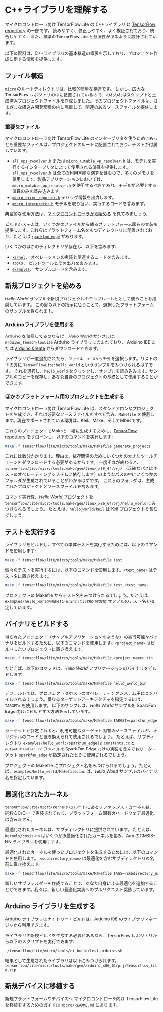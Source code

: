 # C++ライブラリを理解する

マイクロコントローラ向け TensorFlow Lite の C++ライブラリ は
[TensorFlow repository](https://github.com/tensorflow/tensorflow/tree/master/tensorflow/lite/experimental/micro)
の一部です。
読みやすく、修正しやすく、よく検証されており、統合しやすく、また、標準のTensorFlow Lite と互換性があるように設計されています。

以下の資料は、C++ライブラリの基本構造の概要を示しており、プロジェクト作成に関する情報を提供します。

## ファイル構造

[`micro`](https://github.com/tensorflow/tensorflow/tree/master/tensorflow/lite/experimental/micro)
のルートディレクトリは、比較的簡単な構造です。
しかし、広大な TensorFlow レポジトリの中に配置されているので、われわれはスクリプトと生成済みプロジェクトファイルを作成しました。そのプロジェクトファイルは、さまざまな組込み開発環境の内に隔離して、関連のあるソースファイルを提供します。

### 重要なファイル

マイクロコントローラ向け TensorFlow Lite のインタープリタを使うためにもっとも重要なファイルは、プロジェクトのルートに配置されており、テストが付属しています。

-   [`all_ops_resolver.h`](https://github.com/tensorflow/tensorflow/blob/master/tensorflow/lite/micro/kernels/all_ops_resolver.h)
    または
    [`micro_mutable_op_resolver.h`](https://github.com/tensorflow/tensorflow/blob/master/tensorflow/lite/micro/micro_mutable_op_resolver.h)
    は、モデルを実行するインタープリタによって使用される演算を提供します。
    `all_ops_resolver.h` は全ての利用可能な演算を含むので、多くのメモリを使用します。製品アプリケーションにおいては、`micro_mutable_op_resolver.h` を使用するべきであり、モデルが必要とする演算のみを読み込みます。
-   [`micro_error_reporter.h`](https://github.com/tensorflow/tensorflow/blob/master/tensorflow/lite/micro/micro_error_reporter.h)
    デバッグ情報を出力します。
-   [`micro_interpreter.h`](https://github.com/tensorflow/tensorflow/blob/master/tensorflow/lite/micro/micro_interpreter.h)
    モデルを取り扱い、実行するコードを含みます。

典型的な使用方法は、[マイクロコントローラから始める](get_started.md) を見てみましょう。

ビルドシステムは、いくつかのファイルから成るプラットフォーム固有の実装を提供します。これらはプラットフォーム名をもつディレクトリに配置されており、たとえば
[`sparkfun_edge`](https://github.com/tensorflow/tensorflow/tree/master/tensorflow/lite/micro/sparkfun_edge) があります。

いくつかのほかのディレクトリが存在し、以下を含みます:

-   [`kernel`](https://github.com/tensorflow/tensorflow/tree/master/tensorflow/lite/micro/kernels)、
    オペレーションの実装と関連するコードを含みます。
-   [`tools`](https://github.com/tensorflow/tensorflow/tree/master/tensorflow/lite/micro/tools)、
    ビルドツールとその出力を含みます。
-   [`examples`](https://github.com/tensorflow/tensorflow/tree/master/tensorflow/lite/micro/examples)、
    サンプルコードを含みます。

## 新規プロジェクトを始める

*Hello World* サンプルを新規プロジェクトのテンプレートととして使うことを推奨しています。
この節の以下の指示に従うことで、選択したプラットフォームのサンプルを得られます。

### Arduinoライブラリを使用する

Arduino を使用してるのならば、*Hello World* サンプルは、
`Arduino_TensorFlowLite` Arduino ライブラリに含まれており、
Arduino IDE または [Arduino Create](https://create.arduino.cc/) からダウンロードできます。

ライブラリが一度追加されたら、`ファイル -> スケッチ例` を選択します。リストの下の方に `TensorFlowLite:hello_world` というサンプルをみつけられるはずです。
それを選択し、`hello_world` をクリックし、サンプルを読み込みます。サンプルのコピーを保存し、あなた自身のプロジェクトの基礎として使用することができます。

### ほかのプラットフォーム用のプロジェクトを生成する

マイクロコントローラ向け TensorFlow Lite は、スタンドアロンなプロジェクトを生成でき、それは必要なソースファイルをすべて含み、`Makefile` を使用します。現在サポートされている環境は、Keil、Make、そしてMbedです。

これらのプロジェクトをMakeと一緒に生成するために、[TensorFlow repository](http://github.com/tensorflow/tensorflow) をクローンし、以下のコマンドを実行します:

```bash
make -f tensorflow/lite/micro/tools/make/Makefile generate_projects
```

これには数分かかります。理由は、依存関係のためにいくつかの大きなツールチェーンをダウンロードする必要があるからです。
一度それが終わると、`tensorflow/lite/micro/tools/make/gen/linux_x86_64/prj/` （正確なパスはホストのオペレーティングシステムに依存します）のようなパスの中にいくつかのフォルダが生成されていることがわかるはずです。
これらのフォルダは、生成されたプロジェクトとソースファイルを含みます。

コマンド実行後、*Hello World* プロジェクトを `tensorflow/lite/micro/tools/make/gen/linux_x86_64/prj/hello_world` にみつけられるでしょう。
たとえば、`hello_world/keil` は Keil プロジェクトを含むでしょう。

## テストを実行する

ライブラリをビルドし、すべての単体テストを実行するためには、以下のコマンドを使用します:

```bash
make -f tensorflow/lite/micro/tools/make/Makefile test
```

個々のテストを実行するには、以下のコマンドを使用します。`<test_name>` はテスト名に置き換えます。

```bash
make -f tensorflow/lite/micro/tools/make/Makefile test_<test_name>
```

プロジェクトの Makefile からテスト名をみつけられるでしょう。たとえば、`examples/hello_world/Makefile.inc` は *Hello World*  サンプルのテスト名を指定しています。

## バイナリをビルドする

得られたプロジェクト（サンプルアプリケーションのような）の実行可能なバイナリをビルドするために、以下のコマンドを使用します。`<project_name>` はビルドしたいプロジェクトに置き換えます。

```bash
make -f tensorflow/lite/micro/tools/make/Makefile <project_name>_bin
```

たとえば、以下のコマンドは、*Hello World* アプリケーションのバイナリをビルドします。

```bash
make -f tensorflow/lite/micro/tools/make/Makefile hello_world_bin
```

デフォルトでは、プロジェクトはホストのオペレーティングシステム用にコンパイルされるでしょう。異なるターゲットアーキテクチャを指定するには、`TARGET=` を使用します。
以下のサンプルは、*Hello World* サンプルを SparkFun Edge 向けにビルドする方法を示しています。

```bash
make -f tensorflow/lite/micro/tools/make/Makefile TARGET=sparkfun_edge hello_world_bin
```

ターゲットが指定されると、利用可能なターゲット固有のソースファイルが、オリジナルのコードと置き換えられて使用されるでしょう。
たとえば、サブディレクトリ `examples/hello_world/sparkfun_edge` は `constants.cc` と `output_handler.cc` ファイルの SparkFun Edge 向けの実装を含んでおり、ターゲット `sparkfun_edge` が指定されたときに使用されるでしょう。

プロジェクトの Makefile にプロジェクト名をみつけられるでしょう。たとえば、`examples/hello_world/Makefile.inc`
は、*Hello World* サンプルのバイナリ名を指定しています。

## 最適化されたカーネル

`tensorflow/lite/micro/kernels` のルートにあるリファレンス・カーネルは、純粋なC/C++で実装されており、プラットフォーム固有のハードウェア最適化は含みません。

最適化されたカーネルは、サブディレクトリに提供されています。
たとえば、`kernels/cmsis-nn` はいくつかの最適化されたカーネルを含み、Arm のCMSIS-NN ライブラリを使用します。

最適化されたカーネルを使ったプロジェクトを生成するためには、以下のコマンドを使用します。
`<subdirectory_name>` は最適化を含むサブディレクトリの名前に置き換えます。

```bash
make -f tensorflow/lite/micro/tools/make/Makefile TAGS=<subdirectory_name> generate_projects
```

新しいサブフォルダーを作成することで、あなた自身による最適化を追加することができます。我々は、新しい最適化実装へのプルリクエスト奨励しています。

## Arduino ライブラリを生成する

Arduino ライブラリのナイトリー・ビルドは、Arduino IDE のライブラリマネージャから利用できます。

ライブラリの新規ビルドを生成する必要があるなら、TensorFlow レポジトリから以下のスクリプトを実行できます:

```bash
./tensorflow/lite/micro/tools/ci_build/test_arduino.sh
```

結果として生成されたライブラリは以下にみつけられます。
`tensorflow/lite/micro/tools/make/gen/arduino_x86_64/prj/tensorflow_lite.zip`

## 新規デバイスに移植する

新規プラットフォームやデバイスへ マイクロコントローラ向け TensorFlow Lite を移植をするためのガイドは
[`micro/README.md`](https://github.com/tensorflow/tensorflow/tree/master/tensorflow/lite/micro/README.md) にあります。
